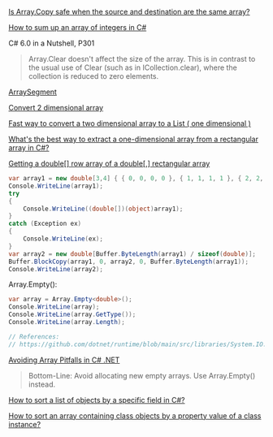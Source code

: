 [Is Array.Copy safe when the source and destination are the same array?](https://stackoverflow.com/questions/11149668/is-array-copy-safe-when-the-source-and-destination-are-the-same-array)

[How to sum up an array of integers in C#](https://stackoverflow.com/questions/2419343/how-to-sum-up-an-array-of-integers-in-c-sharp)

C# 6.0 in a Nutshell, P301

> Array.Clear doesn't affect the size of the array. This is in contrast to the usual use of Clear (such as in ICollection<T>.clear), where the collection is reduced to zero elements.

[ArraySegment](https://github.com/joaoportela/CircularBuffer-CSharp/blob/444a9ef47f03f5e687b9ba4a8be0de86a5a83027/CircularBuffer/CircularBuffer.cs#L259-L287)

[Convert 2 dimensional array](https://stackoverflow.com/questions/641499/convert-2-dimensional-array)

[Fast way to convert a two dimensional array to a List ( one dimensional )](https://stackoverflow.com/questions/5132397/fast-way-to-convert-a-two-dimensional-array-to-a-list-one-dimensional)

[What's the best way to extract a one-dimensional array from a rectangular array in C#?](https://stackoverflow.com/questions/232545/whats-the-best-way-to-extract-a-one-dimensional-array-from-a-rectangular-array)

[Getting a double[] row array of a double[,] rectangular array](https://stackoverflow.com/questions/2977242/getting-a-double-row-array-of-a-double-rectangular-array)

```csharp
var array1 = new double[3,4] { { 0, 0, 0, 0 }, { 1, 1, 1, 1 }, { 2, 2, 2, 2 } };
Console.WriteLine(array1);
try
{
    Console.WriteLine((double[])(object)array1);
}
catch (Exception ex)
{
    Console.WriteLine(ex);
}
var array2 = new double[Buffer.ByteLength(array1) / sizeof(double)];
Buffer.BlockCopy(array1, 0, array2, 0, Buffer.ByteLength(array1));
Console.WriteLine(array2);
```

Array.Empty<T>():

```csharp
var array = Array.Empty<double>();
Console.WriteLine(array);
Console.WriteLine(array.GetType());
Console.WriteLine(array.Length);

// References:
// https://github.com/dotnet/runtime/blob/main/src/libraries/System.IO.Ports/src/System/IO/Ports/SerialPort.Win32.cs
```

[Avoiding Array Pitfalls in C# .NET](https://levelup.gitconnected.com/avoiding-array-pitfalls-in-c-net-a229a29bc45d)

> Bottom-Line: Avoid allocating new empty arrays. Use Array.Empty<T>() instead.

[How to sort a list of objects by a specific field in C#?](https://stackoverflow.com/questions/1301822/how-to-sort-a-list-of-objects-by-a-specific-field-in-c)

[How to sort an array containing class objects by a property value of a class instance?](https://stackoverflow.com/questions/1304278/how-to-sort-an-array-containing-class-objects-by-a-property-value-of-a-class-ins)

